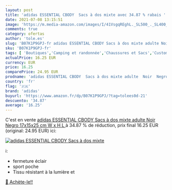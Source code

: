 ```yaml
---
layout: post
title: 'adidas ESSENTIAL CBODY  Sacs à dos mixte avec 34.87 % rabais '
date: 2021-07-08 13:15:51
image: 'https://m.media-amazon.com/images/I/41VsgqREghL._SL500_._SL400_.jpg'
comments: true
category: ofertas
author: 'tole.es'
slug: 'B07K1P9GPJ-fr adidas ESSENTIAL CBODY Sacs à dos mixte adulte Noir Negro...'
sku: 'B07K1P9GPJ-fr'
tags: [ 'Boutiques','Camping et randonnée','Chaussures et Sacs','Custom Stores','Sacs bananes de randonnée','Sacs et sacs à dos de randonnée','Sports et Loisirs','Vêtements et équipement de loisirs de plein air','adidas', ]
actualPrice: 16.25 EUR
currency: EUR
price: 16.25
comparePrice: 24.95 EUR
prodname: 'adidas ESSENTIAL CBODY  Sacs à dos mixte adulte  Noir  Negro   17x15x25 cm  W x H L '
country: 'fr'
flag: '🇫🇷'
brand: 'adidas'
buyurl: 'https://www.amazon.fr/dp/B07K1P9GPJ/?tag=tolees0d-21'
descuento: '34.87'
average: '16.25'
---
```


C'est en vente [adidas ESSENTIAL CBODY  Sacs à dos mixte adulte  Noir  Negro   17x15x25 cm  W x H L ](https://www.amazon.fr/dp/B07K1P9GPJ/?tag=tolees0d-21)  à  34.87 % de réduction, prix final  16.25 EUR (original: 24.95 EUR) ici:

[![adidas ESSENTIAL CBODY  Sacs à dos mixte](https://m.media-amazon.com/images/I/41VsgqREghL._SL500_._SL400_.jpg)](https://www.amazon.fr/dp/B07K1P9GPJ/?tag=tolees0d-21)

ℹ️:

- fermeture éclair
- sport poche
- Tissu résistant à la lumière et

[🛒 Achète-le!!](https://www.amazon.fr/dp/B07K1P9GPJ/?tag=tolees0d-21)
